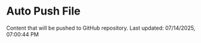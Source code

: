 # Auto Push File

Content that will be pushed to GitHub repository.
Last updated: 07/14/2025, 07:00:44 PM